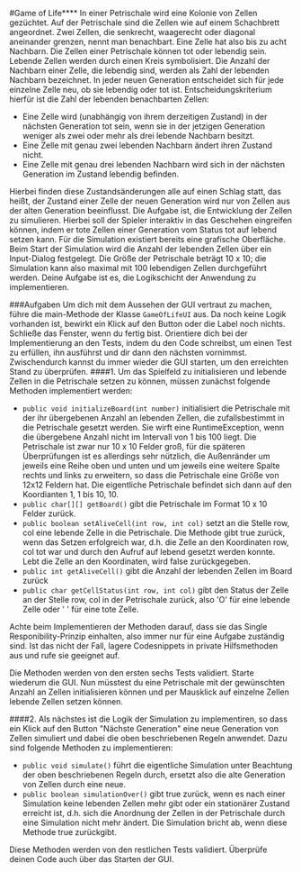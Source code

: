 #Game of Life****
In einer Petrischale wird eine Kolonie von Zellen gezüchtet. Auf der Petrischale sind die Zellen wie auf einem Schachbrett
angeordnet. Zwei Zellen, die senkrecht, waagerecht oder diagonal aneinander grenzen, nennt man benachbart. Eine Zelle hat 
also bis zu acht Nachbarn. Die Zellen einer Petrischale können tot oder lebendig sein. Lebende Zellen werden durch einen 
Kreis symbolisiert. Die Anzahl der Nachbarn einer Zelle, die lebendig sind, werden als Zahl der lebenden Nachbarn bezeichnet.
In jeder neuen Generation entscheidet sich für jede einzelne Zelle neu, ob sie lebendig oder tot ist. Entscheidungskriterium 
hierfür ist die Zahl der lebenden benachbarten Zellen:
- Eine Zelle wird (unabhängig von ihrem derzeitigen Zustand) in der nächsten Generation tot sein, wenn sie in der jetzigen
 Generation weniger als zwei oder mehr als drei lebende Nachbarn besitzt.
- Eine Zelle mit genau zwei lebenden Nachbarn ändert ihren Zustand nicht.
- Eine Zelle mit genau drei lebenden Nachbarn wird sich in der nächsten Generation im Zustand lebendig befinden.

Hierbei finden diese Zustandsänderungen alle auf einen Schlag statt, das heißt, der Zustand einer Zelle der neuen Generation
wird nur von Zellen aus der alten Generation beeinflusst. Die Aufgabe ist, die Entwicklung der Zellen zu simulieren. 
Hierbei soll der Spieler interaktiv in das Geschehen eingreifen können, indem er tote Zellen einer Generation vom Status 
tot auf lebend setzen kann. Für die Simulation existiert bereits eine grafische Oberfläche. Beim Start der Simulation wird 
die Anzahl der lebenden Zellen über ein Input-Dialog festgelegt. Die Größe der Petrischale beträgt 10 x 10; die Simulation
kann also maximal mit 100 lebendigen Zellen durchgeführt werden. Deine Aufgabe ist es, die Logikschicht der Anwendung zu 
implementieren.

###Aufgaben
Um dich mit dem Aussehen der GUI vertraut zu machen, führe die main-Methode der Klasse `GameOfLifeUI` aus. Da noch keine 
Logik vorhanden ist, bewirkt ein Klick auf den Button oder die Label noch nichts. Schließe das Fenster, wenn du fertig bist.
Orientiere dich bei der Implementierung an den Tests, indem du den Code schreibst, um einen Test zu erfüllen, ihn ausführst 
und dir dann den nächsten vornimmst. Zwischendurch kannst du immer wieder die GUI starten, um den erreichten Stand zu 
überprüfen.
####1.
Um das Spielfeld zu initialisieren und lebende Zellen in die Petrischale setzen zu können, müssen zunächst folgende Methoden
implementiert werden:
- `public void initializeBoard(int number)` initialisiert die Petrischale mit der ihr übergebenen Anzahl an lebenden Zellen,
die zufallsbestimmt in die Petrischale gesetzt werden. Sie wirft eine RuntimeException, wenn die übergebene Anzahl nicht im
Intervall von 1 bis 100 liegt. Die Petrischale ist zwar nur 10 x 10 Felder groß, für die späteren Überprüfungen ist es 
allerdings sehr nützlich, die Außenränder um jeweils eine Reihe oben und unten und um jeweils eine weitere Spalte rechts 
und links zu erweitern, so dass die Petrischale eine Größe von 12x12 Feldern hat. Die eigentliche Petrischale befindet sich
dann auf den Koordianten 1, 1 bis 10, 10.  
- `public char[][] getBoard()` gibt die Petrischale im Format 10 x 10 Felder zurück.
- `public boolean setAliveCell(int row, int col)` setzt an die Stelle row, col eine lebende Zelle in die Petrischale. Die
Methode gibt true zurück, wenn das Setzen erfolgreich war, d.h. die Zelle an den Koordinaten row, col tot war und durch den
Aufruf auf lebend gesetzt werden konnte. Lebt die Zelle an den Koordinaten, wird false zurückgegeben.
- `public int getAliveCell()` gibt die Anzahl der lebenden Zellen im Board zurück
- `public char getCellStatus(int row, int col)` gibt den Status der Zelle an der Stelle row, col in der Petrischale zurück,
also 'O' für eine lebende Zelle oder ' ' für eine tote Zelle.

Achte beim Implementieren der Methoden darauf, dass sie das Single Responibility-Prinzip einhalten, also immer nur für eine 
Aufgabe zuständig sind. Ist das nicht der Fall, lagere Codesnippets in private Hilfsmethoden aus und rufe sie geeignet auf.

Die Methoden werden von den ersten sechs Tests validiert. Starte wiederum die GUI. Nun müsstest du eine Petrischale mit 
der gewünschten Anzahl an Zellen initialisieren können und per Mausklick auf einzelne Zellen lebende Zellen setzen können.

####2.
Als nächstes ist die Logik der Simulation zu implementiren, so dass ein Klick auf den Button "Nächste Generation" eine 
neue Generation von Zellen simuliert und dabei die oben beschriebenen Regeln anwendet. Dazu sind folgende Methoden zu 
implementieren:
- `public void simulate()` führt die eigentliche Simulation unter Beachtung der oben beschriebenen Regeln durch, ersetzt 
also die alte Generation von Zellen durch eine neue.
- `public boolean simulationOver()` gibt true zurück, wenn es nach einer Simulation keine lebenden Zellen mehr gibt oder 
ein stationärer Zustand erreicht ist, d.h. sich die Anordnung der Zellen in der Petrischale durch eine Simulation nicht
mehr ändert. Die Simulation bricht ab, wenn diese Methode true zurückgibt.

Diese Methoden werden von den restlichen Tests validiert. Überprüfe deinen Code auch über das Starten der GUI.